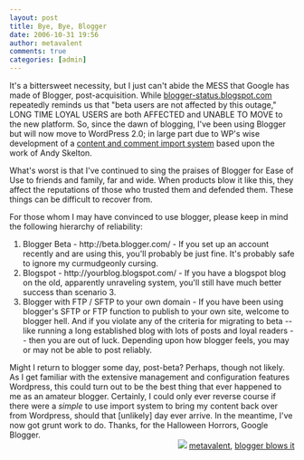 ```yaml
---
layout: post
title: Bye, Bye, Blogger
date: 2006-10-31 19:56
author: metavalent
comments: true
categories: [admin]
---
```

It's a bittersweet necessity, but I just can't abide the MESS that Google has made of Blogger, post-acquisition. While <a href="http://blogger-status.blogspot.com/">blogger-status.blogspot.com</a> repeatedly reminds us that "beta users are not affected by this outage," LONG TIME LOYAL USERS are both AFFECTED and UNABLE TO MOVE to the new platform. So, since the dawn of blogging, I've been using Blogger but will now move to WordPress 2.0; in large part due to WP's wise development of a <a href="http://skeltoac.com/2005/03/12/from-blogger-to-wordpress-2/">content and comment import system</a> based upon the work of Andy Skelton.

What's worst is that I've continued to sing the praises of Blogger for Ease of Use to friends and family, far and wide. When products blow it like this, they affect the reputations of those who trusted them and defended them. These things can be difficult to recover from.

For those whom I may have convinced to use blogger, please keep in mind the following hierarchy of reliability:
<ol>
	<li>Blogger Beta - http://beta.blogger.com/  - If you set up an account recently and are using this, you'll probably be just fine. It's probably safe to ignore my curmudgeonly cursing.</li>
	<li>Blogspot - http://yourblog.blogspot.com/ - If you have a blogspot blog on the old, apparently unraveling system, you'll still have much better success than scenario 3.</li>
	<li>Blogger with FTP / SFTP to your own domain - If you have been using blogger's SFTP or FTP function to publish to your own site, welcome to blogger hell. And if you violate any of the criteria for migrating to beta -- like running a long established blog with lots of posts and loyal readers -- then you are out of luck. Depending upon how blogger feels, you may or may not be able to post reliably.</li>
</ol>
Might I return to blogger some day, post-beta? Perhaps, though not likely. As I get familiar with the extensive management and configuration features Wordpress, this could turn out to be the best thing that ever happened to me as an amateur blogger. Certainly, I could only ever reverse course if there were a <em>simple</em> to use import system to bring my content back over from Wordpress, should that [unlikely] day ever arrive. In the meantime, I've now got grunt work to do. Thanks, for the Halloween Horrors, Google Blogger.
<!-- Tags -->
<div align="right"><img border="0" src="http://metavalent.info/images/technorati.bug.10x10.jpg" /> <a rel="tag" href="http://technorati.com/tag/metavalent">metavalent</a>, <a rel="tag" href="http://technorati.com/tag/blogger+blows+it">blogger blows it</a></div>
<!-- //End Tags -->
